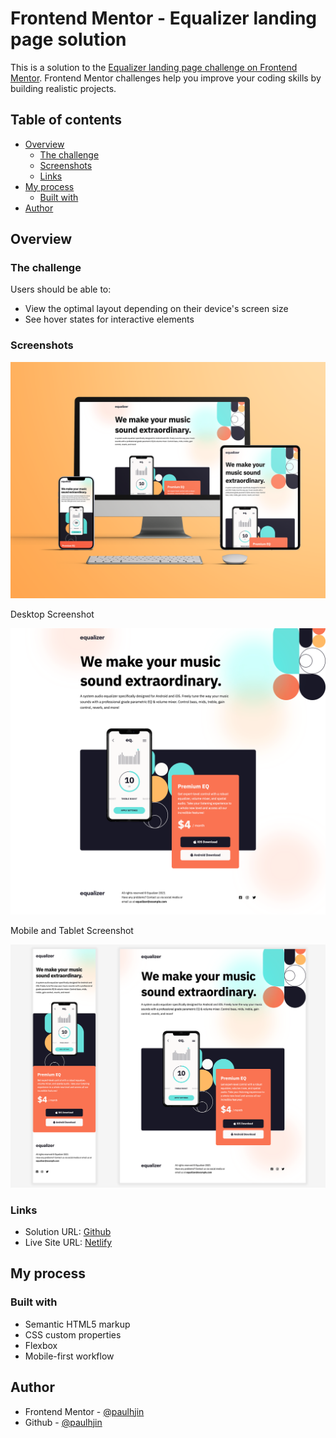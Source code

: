 # Frontend Mentor - Equalizer landing page solution

This is a solution to the [Equalizer landing page challenge on Frontend Mentor](https://www.frontendmentor.io/challenges/equalizer-landing-page-7VJ4gp3DE). Frontend Mentor challenges help you improve your coding skills by building realistic projects. 

## Table of contents

- [Overview](#overview)
  - [The challenge](#the-challenge)
  - [Screenshots](#screenshots)
  - [Links](#links)
- [My process](#my-process)
  - [Built with](#built-with)
- [Author](#author)


## Overview

### The challenge

Users should be able to:

- View the optimal layout depending on their device's screen size
- See hover states for interactive elements

### Screenshots

![Desktop and mobile mockup](./screenshots/mockup.png)

Desktop Screenshot

![Desktop screenshot](./screenshots/desktop.png)

Mobile and Tablet Screenshot

![Mobile screenshot](./screenshots/mobile.png)

### Links

- Solution URL: [Github](https://github.com/paulhjin/frontendmentor/tree/master/16-equalizer-landing-page)
- Live Site URL: [Netlify](https://pjin-fem-equalizer-landing-page.netlify.app)

## My process

### Built with

- Semantic HTML5 markup
- CSS custom properties
- Flexbox
- Mobile-first workflow

## Author
- Frontend Mentor - [@paulhjin](https://www.frontendmentor.io/profile/paulhjin)
- Github - [@paulhjin](https://github.com/paulhjin/)


